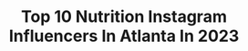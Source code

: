 ---
title: Top 10 Nutrition Instagram Influencers In Atlanta In 2023
description: >-
  Find top nutrition Instagram influencers in Atlanta in 2023. Most popular hashtags: #strongnotskinny #mondaymotivation #intuitiveeating #wholefoods.
platform: Instagram
hits: 21
text_top: Identify the most popular Instagram influencers on inBeat.
text_bottom: Our database has 21 Instagram influencers like this in Atlanta, United States for you to collaborate.
profiles:
  - username: "plantfueledstrength"
    fullname: >-
      Devon Bennett Ⓥ
    bio: >-
      🌱 Vegan Fitness and Nutrition 📍 Atlanta, Ga
    location: "United States"
    followers: 39505
    engagement: 260
    commentsToLikes: 0.045566
    id: ck14klz1nq61h0i19sgxw6lzz
    verified: false
    hashtags: "#plantfueled, #govegan, #plantbaseddiet, #plantbasedathlete"
  - username: "tammy_bellabae_fitness"
    fullname: >-
      Tammy 🎀🌴👙💪
    bio: >-
      ISSA Certified Elite Trainer/CPT/Exercise Therapy/Fitness Nutrition/Specialist in Bodybuilding and Senior Fitness @valorfitnessclothing 💙 TAMMY20
    location: "United States"
    followers: 12215
    engagement: 1256
    commentsToLikes: 0.111499
    id: ckf5pez4b5ukz0j2385upfgyk
    verified: false
    hashtags: "#giveback, #louboutin, #tattedbabes, #gucci"
  - username: "laylayslaysit"
    fullname: >-
      L A Y  L A Y    S L A Y S ❤️👑💋
    bio: >-
      Atlanta,Ga. 🍑 CEO & Tribute video maker for J.Lo 🎥 Follow ➡️ #laylayslays Subscribe to my channel below ⬇️🙏
    location: "United States"
    followers: 10667
    engagement: 425
    commentsToLikes: 0.166978
    id: ckf5q18ki7v3u0j23gfxmrc9y
    verified: false
    hashtags: "#questionoftheday, #laylayslays, #pic, #instamood"
  - username: "turnipyourlife"
    fullname: >-
      Sydney Boyd
    bio: >-
      ✨bs in nutrition #rd2be | real food recipes | balanced lifestyle ♡ ⋆ breakfast lover and yogi🧘🏻‍♀️ atlanta📍
    location: "United States"
    followers: 12261
    engagement: 745
    commentsToLikes: 0.343029
    id: ck0txokwcjwjs0i19cf049dxg
    verified: false
    hashtags: "#iamwellandgood, #healthyfoodie, #feedyoursoul, #easyrecipes"
  - username: "hellospoonful"
    fullname: >-
      Nutritionist | Elizabeth Moye
    bio: >-
      👩🏻‍⚕️ nutritionist, wife, mama 💜 approachable, affordable, + healthy eats 🥜 peanut butter obsessed 🍑 Atlanta, GA ✉️ elizabethamoye@gmail.com
    location: "United States"
    followers: 42578
    engagement: 272
    commentsToLikes: 0.168628
    id: ck0w2ed0knxpd0i197mhmcc78
    verified: false
    hashtags: "#babyzay, #todayfood, #thekitchn, #nomnom"
  - username: "marisamoore"
    fullname: >-
      Marisa Moore, MBA. RDN.
    bio: >-
      Registered Dietitian Nutritionist connecting on nutrition, well-being & food. 🥘 First cookbook in progress 🥑Seen on CNN, TODAY, Essence... 📍Atlanta,GA
    location: "United States"
    followers: 51476
    engagement: 179
    commentsToLikes: 0.125336
    id: ckf5wkjarsc2z0j23ijkkzj6j
    verified: false
    hashtags: "#balancedeating, #healthyeatingideas, #summersalad, #recipeinspo"
  - username: "the_templebuilder"
    fullname: >-
      Julius Miles---TempleBuilder
    bio: >-
      🙏🏾HE>family>i 💪🏾Coaching & 🍎Nutrition 🦋Transformation Specialist 🛡Owner @gladiator_fitness_atlanta 💊 @gaspari MILES20 Click to get started 🔽🔽🔽🔽
    location: "United States"
    followers: 19288
    engagement: 169
    commentsToLikes: 0.088210
    id: ckap1cqb8u12v0i788bg96jbb
    verified: false
    hashtags: "#love, #blacklove, #family, #blessed"
  - username: "liannagro_ifbbpro"
    fullname: >-
      Lianna Groeneveld
    bio: >-
      🌐 IFBB FIGURE PRO 🎓 B.S. Exercise Science, NASM CPT/FNS ⚡️ NeuX Specialist @neulevelperformance 💪🏽 Online Nutrition/Training + Posing
    location: "United States"
    followers: 7453
    engagement: 463
    commentsToLikes: 0.061168
    id: ck5hh4swg6dx50i114ie4xukl
    verified: false
    hashtags: "#smoothnx, #puppy, #dogsofinstagram, #neuxtec"
  - username: "kiefferallie"
    fullname: >-
      Allie Kieffer
    bio: >-
      Running & nutrition coach // marathoner @NURVV code: ALLIE30 @InsideTracker code: ALLIEKIEFFER
    location: "United States"
    followers: 58799
    engagement: 568
    commentsToLikes: 0.022804
    id: ck55jsbb5xmzu0i11h9ggbyb0
    verified: false
    hashtags: "#peachtreeroadrace, #runnersofinstagram, #mondaymotivation, #portlandtrackfestival"
  - username: "t.rocha16"
    fullname: >-
      Tony Rocha
    bio: >-
      🙏🏽Follower of Christ ⚽️ Professional Footballer @nycfc #15 ⚽️ Belize National Football Team 🌱Plant Based Athlete 🍎Nutrition Coach @nutritiongols
    location: "United States"
    followers: 3074
    engagement: 870
    commentsToLikes: 0.037992
    id: ckf5mo6qfuprm0j23rgam8ha3
    verified: true
    hashtags: "#derby, #tr15, #ussoccer, #inspired"
---